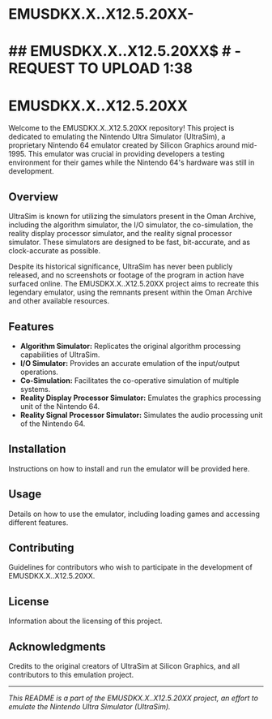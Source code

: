 # EMUSDKX.X..X12.5.20XX-
# ## EMUSDKX.X..X12.5.20XX$ # - REQUEST TO UPLOAD 1:38 

# EMUSDKX.X..X12.5.20XX

Welcome to the EMUSDKX.X..X12.5.20XX repository! This project is dedicated to emulating the Nintendo Ultra Simulator (UltraSim), a proprietary Nintendo 64 emulator created by Silicon Graphics around mid-1995. This emulator was crucial in providing developers a testing environment for their games while the Nintendo 64's hardware was still in development.

## Overview

UltraSim is known for utilizing the simulators present in the Oman Archive, including the algorithm simulator, the I/O simulator, the co-simulation, the reality display processor simulator, and the reality signal processor simulator. These simulators are designed to be fast, bit-accurate, and as clock-accurate as possible.

Despite its historical significance, UltraSim has never been publicly released, and no screenshots or footage of the program in action have surfaced online. The EMUSDKX.X..X12.5.20XX project aims to recreate this legendary emulator, using the remnants present within the Oman Archive and other available resources.

## Features

- **Algorithm Simulator:** Replicates the original algorithm processing capabilities of UltraSim.
- **I/O Simulator:** Provides an accurate emulation of the input/output operations.
- **Co-Simulation:** Facilitates the co-operative simulation of multiple systems.
- **Reality Display Processor Simulator:** Emulates the graphics processing unit of the Nintendo 64.
- **Reality Signal Processor Simulator:** Simulates the audio processing unit of the Nintendo 64.

## Installation

Instructions on how to install and run the emulator will be provided here.

## Usage

Details on how to use the emulator, including loading games and accessing different features.

## Contributing

Guidelines for contributors who wish to participate in the development of EMUSDKX.X..X12.5.20XX.

## License

Information about the licensing of this project.

## Acknowledgments

Credits to the original creators of UltraSim at Silicon Graphics, and all contributors to this emulation project.

---
*This README is a part of the EMUSDKX.X..X12.5.20XX project, an effort to emulate the Nintendo Ultra Simulator (UltraSim).*
